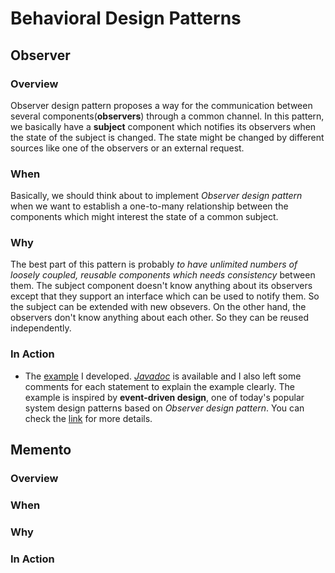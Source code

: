 # Behavioral Design Patterns

## Observer

### Overview

Observer design pattern proposes a way for the communication between several components(**observers**) through a common channel. In this pattern, we basically have a **subject** component which notifies its observers when the state of the subject is changed. The state might be changed by different sources like one of the observers or an external request.

### When

Basically, we should think about to implement _Observer design pattern_ when we want to establish a one-to-many relationship between the components which might interest the state of a common subject.

### Why

The best part of this pattern is probably _to have unlimited numbers of loosely coupled, reusable components which needs consistency_ between them. The subject component doesn't know anything about its observers except that they support an interface which can be used to notify them. So the subject can be extended with new obsevers. On the other hand, the observers don't know anything about each other. So they can be reused independently.

### In Action

- The [example](./src/main/java/org/kybprototyping/observer) I developed. [_Javadoc_](./target/site/apidocs/index.html) is available and I also left some comments for each statement to explain the example clearly. The example is inspired by **event-driven design**, one of today's popular system design patterns based on _Observer design pattern_. You can check the [link](https://en.wikipedia.org/wiki/Event-driven_architecture) for more details.

## Memento

### Overview

### When

### Why

### In Action
